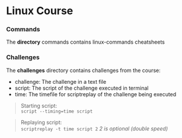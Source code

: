 # Linux Course

### Commands
The **directory** commands contains linux-commands cheatsheets

### Challenges
The **challenges** directory contains challenges from the course:
- challenge: The challenge in a text file
- script: The script of the challenge executed in terminal
- time: The timefile for scriptreplay of the challenge being executed

> Starting script: <br>
`script --timing=time script`

> Replaying script: <br>
`scriptreplay -t time script 2`  *2 is optional (double speed)*



